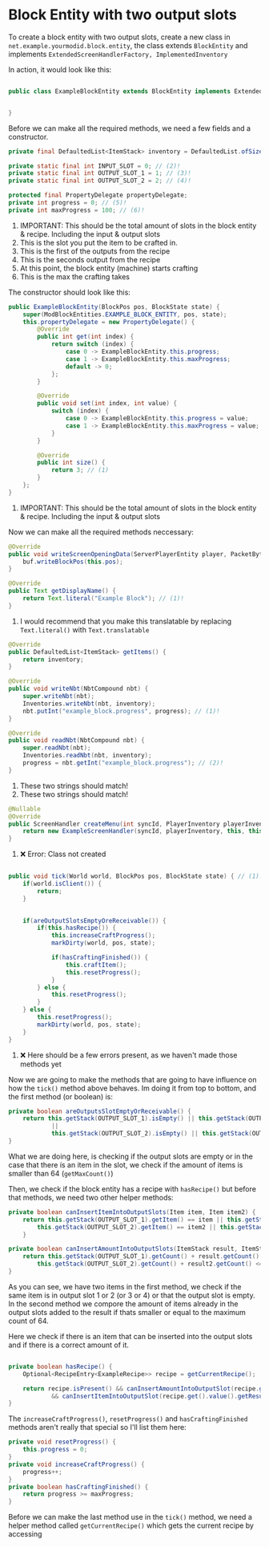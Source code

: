 # Block Entity with two output slots


To create a block entity with two output slots, create a new class in ```net.example.yourmodid.block.entity```, the class extends ```BlockEntity``` and implements ```ExtendedScreenHandlerFactory, ImplementedInventory```

In action, it would look like this:

```java

public class ExampleBlockEntity extends BlockEntity implements ExtendedScreenHandlerFactory, ImplmentedInventory {


}
```

Before we can make all the required methods, we need a few fields and a constructor.

```java 
private final DefaultedList<ItemStack> inventory = DefaultedList.ofSize(3, ItemStack.EMPTY); // (1)!

private static final int INPUT_SLOT = 0; // (2)!
private static final int OUTPUT_SLOT_1 = 1; // (3)!
private static final int OUTPUT_SLOT_2 = 2; // (4)!

protected final PropertyDelegate propertyDelegate;
private int progress = 0; // (5)!
private int maxProgress = 100; // (6)!
```

1. IMPORTANT: This should be the total amount of slots in the block entity & recipe. Including the input & output slots
2. This is the slot you put the item to be crafted in.
3. This is the first of the outputs from the recipe
4. This is the seconds output from the recipe
5. At this point, the block entity (machine) starts crafting
6. This is the max the crafting takes



The constructor should look like this:

```java
public ExampleBlockEntity(BlockPos pos, BlockState state) {
    super(ModBlockEntities.EXAMPLE_BLOCK_ENTITY, pos, state);
    this.propertyDelegate = new PropertyDelegate() {
        @Override
        public int get(int index) {
            return switch (index) {
                case 0 -> ExampleBlockEntity.this.progress;
                case 1 -> ExampleBlockEntity.this.maxProgress;
                default -> 0;
            };
        }

        @Override
        public void set(int index, int value) {
            switch (index) {
                case 0 -> ExampleBlockEntity.this.progress = value;
                case 1 -> ExampleBlockEntity.this.maxProgress = value;
            }
        }

        @Override
        public int size() {
            return 3; // (1)
        }
    };
}

```

1. IMPORTANT: This should be the total amount of slots in the block entity & recipe. Including the input & output slots

Now we can make all the required methods neccessary: 

```java title="writeScreenOpeningData()"
@Override
public void writeScreenOpeningData(ServerPlayerEntity player, PacketByteBuf buf) {
    buf.writeBlockPos(this.pos);
}
```

```java title="getDisplayName()"
@Override
public Text getDisplayName() {
    return Text.literal("Example Block"); // (1)!
}
```

1. I would recommend that you make this translatable by replacing ```Text.literal()``` with ```Text.translatable```

```java title="getItems()"
@Override
public DefaultedList<ItemStack> getItems() {
    return inventory;
}
```

```java title="readNbt() and writeNbt()"
@Override
public void writeNbt(NbtCompound nbt) {
    super.writeNbt(nbt);
    Inventories.writeNbt(nbt, inventory);
    nbt.putInt("example_block.progress", progress); // (1)!
}

@Override
public void readNbt(NbtCompound nbt) {
    super.readNbt(nbt);
    Inventories.readNbt(nbt, inventory);
    progress = nbt.getInt("example_block.progress"); // (2)!
}

```

1. These two strings should match!
2. These two strings should match!

```java title="createMenu()"
@Nullable
@Override
public ScreenHandler createMenu(int syncId, PlayerInventory playerInventory, PlayerEntity player) {
    return new ExampleScreenHandler(syncId, playerInventory, this, this.propertyDelegate); // (1)!
}
```

1. ❌ Error: Class not created



```java title="tick()"

public void tick(World world, BlockPos pos, BlockState state) { // (1)!
    if(world.isClient()) {
        return;
    }

    
    if(areOutputSlotsEmptyOreReceivable()) {
        if(this.hasRecipe()) {
            this.increaseCraftProgress();
            markDirty(world, pos, state);

            if(hasCraftingFinished()) {
                this.craftItem();
                this.resetProgress();
            }
        } else {
            this.resetProgress();
        }
    } else {
        this.resetProgress();
        markDirty(world, pos, state);
    }
}
```


1. ❌ Here should be a few errors present, as we haven't made those methods yet



Now we are going to make the methods that are going to have influence on how the ```tick()``` method above behaves.
Im doing it from top to bottom, and the first method (or boolean) is:

```java title="areOutputSlotsEmptyOrReceivable()"
private boolean areOutputsSlotEmptyOrReceivable() {
    return this.getStack(OUTPUT_SLOT_1).isEmpty() || this.getStack(OUTPUT_SLOT_1).getCount() < this.getStack(OUTPUT_SLOT_1).getMaxCount()
            ||
            this.getStack(OUTPUT_SLOT_2).isEmpty() || this.getStack(OUTPUT_SLOT_2).getCount() < this.getStack(OUTPUT_SLOT_2).getMaxCount();
}
```
What we are doing here, is checking if the output slots are empty or in the case that there ís an item in the slot, we check if the amount of items is smaller than 64 (```getMaxCount()```)



Then, we check if the block entity has a recipe with ```hasRecipe()``` but before that methods, we need two other helper methods:

```java title="canInsertItemIntoOutputSlots() & canInsertAmountIntoOutputSlots()"
private boolean canInsertItemIntoOutputSlots(Item item, Item item2) {
    return this.getStack(OUTPUT_SLOT_1).getItem() == item || this.getStack(OUTPUT_SLOT_1).isEmpty() &&
        this.getStack(OUTPUT_SLOT_2).getItem() == item2 || this.getStack(OUTPUT_SLOT_2).isEmpty();
    }

private boolean canInsertAmountIntoOutputSlots(ItemStack result, ItemStack result2) {
    return this.getStack(OUTPUT_SLOT_1).getCount() + result.getCount() <= getStack(OUTPUT_SLOT_1).getMaxCount() &&
        this.getStack(OUTPUT_SLOT_2).getCount() + result2.getCount() <= getStack(OUTPUT_SLOT_2).getMaxCount();
}
```
As you can see, we have two items in the first method, we check if the same item is in output slot 1 or 2 (or 3 or 4)  or that the output slot is empty.
In the second method we compore the amount of items already in the output slots added to the result if thats smaller or equal to the maximum count of 64.




Here we check if there is an item that can be inserted into the output slots and if there is a correct amount of it.

```java title="hasRecipe()"

private boolean hasRecipe() {
    Optional<RecipeEntry<ExampleRecipe>> recipe = getCurrentRecipe();

    return recipe.isPresent() && canInsertAmountIntoOutputSlot(recipe.get().value().getResult(null), recipe.get().value().getSecondResult(null))
            && canInsertItemIntoOutputSlot(recipe.get().value().getResult(null).getItem(), recipe.get().value().getSecondResult(null).getItem());
}
```

The ```increaseCraftProgress()```, ```resetProgress()``` and ```hasCraftingFinished``` methods aren't really that special so I'll list them here:




```java title="resetProgress() & increaseCraftProgress() & hasCraftingFinished()"
private void resetProgress() {
    this.progress = 0;
}
private void increaseCraftProgress() {
    progress++;
}
private boolean hasCraftingFinished() {
    return progress >= maxProgress;
}
```
Before we can make the last method use in the ```tick()``` method, we need a helper method called ```getCurrentRecipe()``` which gets the current recipe by accessing